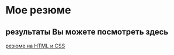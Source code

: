# Мое резюме
## результаты Вы можете посмотреть здесь
[резюме на HTML и CSS](https://slawkir.github.io/simpleCV/)
